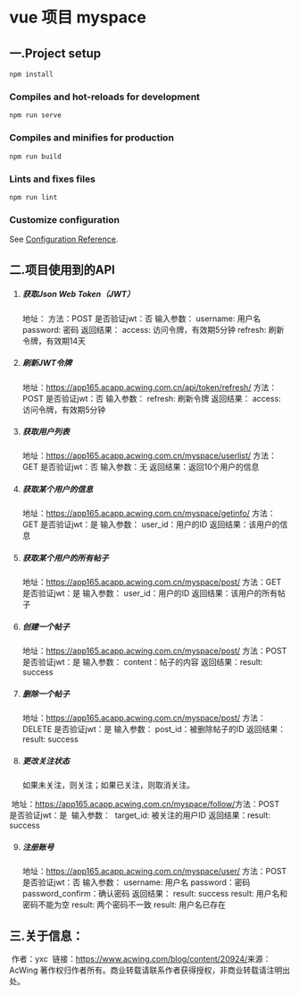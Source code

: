 # vue 项目 myspace

## 一.Project setup
```
npm install
```

### Compiles and hot-reloads for development
```
npm run serve
```

### Compiles and minifies for production
```
npm run build
```

### Lints and fixes files
```
npm run lint
```

### Customize configuration
See [Configuration Reference](https://cli.vuejs.org/config/).



## 二.项目使用到的API

1. ##### 获取Json Web Token（JWT）

   地址： 
   方法：POST
   是否验证jwt：否
   输入参数：
   username: 用户名
   password: 密码
   返回结果：
   access: 访问令牌，有效期5分钟
   refresh: 刷新令牌，有效期14天

2. ##### 刷新JWT令牌

   地址：https://app165.acapp.acwing.com.cn/api/token/refresh/
   方法：POST
   是否验证jwt：否
   输入参数：
   refresh: 刷新令牌
   返回结果：
   access: 访问令牌，有效期5分钟

3. ##### 获取用户列表

   地址：https://app165.acapp.acwing.com.cn/myspace/userlist/
   方法：GET
   是否验证jwt：否
   输入参数：无
   返回结果：返回10个用户的信息

4. ##### 获取某个用户的信息

   地址：https://app165.acapp.acwing.com.cn/myspace/getinfo/
   方法：GET
   是否验证jwt：是
   输入参数：
   user_id：用户的ID
   返回结果：该用户的信息

5. ##### 获取某个用户的所有帖子

   地址：https://app165.acapp.acwing.com.cn/myspace/post/
   方法：GET
   是否验证jwt：是
   输入参数：
   user_id：用户的ID
   返回结果：该用户的所有帖子

6. ##### 创建一个帖子

   地址：https://app165.acapp.acwing.com.cn/myspace/post/
   方法：POST
   是否验证jwt：是
   输入参数：
   content：帖子的内容
   返回结果：result: success

7. ##### 删除一个帖子

   地址：https://app165.acapp.acwing.com.cn/myspace/post/
   方法：DELETE
   是否验证jwt：是
   输入参数：
   post_id：被删除帖子的ID
   返回结果：result: success

8. ##### 更改关注状态

   如果未关注，则关注；如果已关注，则取消关注。

​		地址：https://app165.acapp.acwing.com.cn/myspace/follow/
​				方法：POST
​				是否验证jwt：是
​				输入参数：
​				target_id: 被关注的用户ID
​				返回结果：result: success

9. ##### 注册账号

   地址：https://app165.acapp.acwing.com.cn/myspace/user/
   方法：POST
   是否验证jwt：否
   输入参数：
   username: 用户名
   password：密码
   password_confirm：确认密码
   返回结果：
   result: success
   result: 用户名和密码不能为空
   result: 两个密码不一致
   result: 用户名已存在

   

## 三.关于信息：

​		作者：yxc
​				链接：https://www.acwing.com/blog/content/20924/
​				来源：AcWing
​				著作权归作者所有。商业转载请联系作者获得授权，非商业转载请注明出处。
